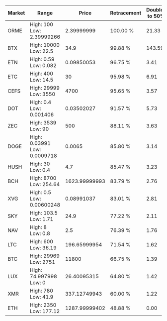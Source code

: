 | Market | Range | Price| Retracement | Doubles to 50% |
| --- | --- | --- | --- | --- |
| ORME | High: 100<br />Low: 2.39999266 | 2.39999999 | 100.00 % | 21.33 |
| BTX | High: 10000<br />Low: 22.5 | 34.9 | 99.88 % | 143.59 |
| ETN | High: 0.59<br />Low: 0.082 | 0.09850053 | 96.75 % | 3.41 |
| ETC | High: 400<br />Low: 14.5 | 30 | 95.98 % | 6.91 |
| CEFS | High: 29999<br />Low: 3550 | 4700 | 95.65 % | 3.57 |
| DOT | High: 0.4<br />Low: 0.001406 | 0.03502027 | 91.57 % | 5.73 |
| ZEC | High: 3539<br />Low: 90 | 500 | 88.11 % | 3.63 |
| DOGE | High: 0.03991<br />Low: 0.0009718 | 0.0065 | 85.80 % | 3.14 |
| HUSH | High: 30<br />Low: 0.4 | 4.7 | 85.47 % | 3.23 |
| BCH | High: 8700<br />Low: 254.64 | 1623.99999993 | 83.79 % | 2.76 |
| XVG | High: 0.5<br />Low: 0.00600248 | 0.08991037 | 83.01 % | 2.81 |
| SKY | High: 103.5<br />Low: 1.71 | 24.9 | 77.22 % | 2.11 |
| NAV | High: 8<br />Low: 0.8 | 2.5 | 76.39 % | 1.76 |
| LTC | High: 600<br />Low: 36.19 | 196.65999954 | 71.54 % | 1.62 |
| BTC | High: 29969<br />Low: 2751 | 11800 | 66.75 % | 1.39 |
| LUX | High: 74.997998<br />Low: 0 | 26.40095315 | 64.80 % | 1.42 |
| XMR | High: 780<br />Low: 41.9 | 337.12749943 | 60.00 % | 1.22 |
| ETH | High: 2350<br />Low: 177.12 | 1287.99999402 | 48.88 % | 0.00 |
